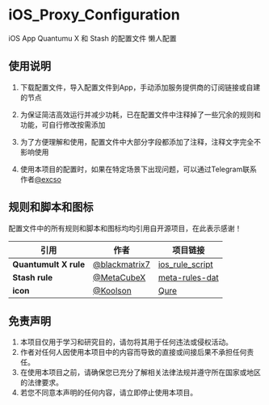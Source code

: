 # iOS_Proxy_Configuration

iOS App Quantumu X 和 Stash 的配置文件 懒人配置

## 使用说明

1. 下载配置文件，导入配置文件到App，手动添加服务提供商的订阅链接或自建的节点

2. 为保证简洁高效运行并减少功耗，已在配置文件中注释掉了一些冗余的规则和功能，可自行修改按需添加

3. 为了方便理解和使用，配置文件中大部分字段都添加了注释，注释文字完全不影响使用

4. 使用本项目的配置时，如果在特定场景下出现问题，可以通过Telegram联系作者[@excso](https//:t.me/vexcso)

## 规则和脚本和图标

配置文件中的所有规则和脚本和图标均均引用自开源项目，在此表示感谢！

| **引用**              | **作者**                                         | **项目链接**                                                       |
|-----------------------|--------------------------------------------------|--------------------------------------------------------------------|
| **Quantumult X rule** | [@blackmatrix7](https://github.com/blackmatrix7) | [ios_rule_script](https://github.com/blackmatrix7/ios_rule_script) |
| **Stash rule**        | [@MetaCubeX](https://github.com/MetaCubeX)       | [meta-rules-dat](https://github.com/MetaCubeX/meta-rules-dat)      |
| **icon**              | [@Koolson](https://github.com/Koolson)           | [Qure](https://github.com/Koolson/Qure)                            |

## 免责声明

1. 本项目仅用于学习和研究目的，请勿将其用于任何违法或侵权活动。
2. 作者对任何人因使用本项目中的内容而导致的直接或间接后果不承担任何责任。
3. 在使用本项目之前，请确保您已充分了解相关法律法规并遵守所在国家或地区的法律要求。
4. 若您不同意本声明的任何内容，请立即停止使用本项目。
